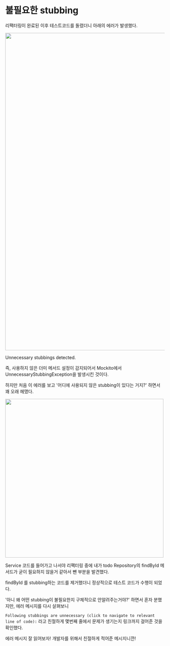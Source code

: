 # 불필요한 stubbing

리팩터링이 완료된 이후 테스트코드를 돌렸더니 아래의 에러가 발생했다.

<img width="1000" src="https://github.com/user-attachments/assets/ef0ad580-632e-465e-bb73-8a75d189c8ad" />

Unnecessary stubbings detected.

즉, 사용하지 않은 더미 메서드 설정이 감지되어서 Mockito에서 UnnecessaryStubbingException을 발생시킨 것이다.

하지만 처음 이 에러를 보고 '어디에 사용되지 않은 stubbing이 있다는 거지?' 하면서 꽤 오래 헤맸다.

<img width="500" src="https://github.com/user-attachments/assets/4ea69c79-71ba-42ec-a17a-e1500b8f427f" />

Service 코드를 들어가고 나서야 리팩터링 중에 내가 todo Repository의 findById 메서드가 굳이 필요하지 않을거 같아서 뺀 부분을 발견했다.

findById 를 stubbing하는 코드를 제거했더니 정상적으로 테스트 코드가 수행이 되었다.

'아니 왜 어떤 stubbing이 불필요한지 구체적으로 안알려주는거야?' 하면서 혼자 분했지만, 에러 메시지를 다시 살펴보니

`Following stubbings are unnecessary (click to navigate to relevant line of code):` 라고 친절하게 몇번째 줄에서 문제가 생기는지 링크까지 걸어준 것을 확인했다.

에러 메시지 잘 읽어보자! 개발자를 위해서 친절하게 적어준 메시지니깐!

